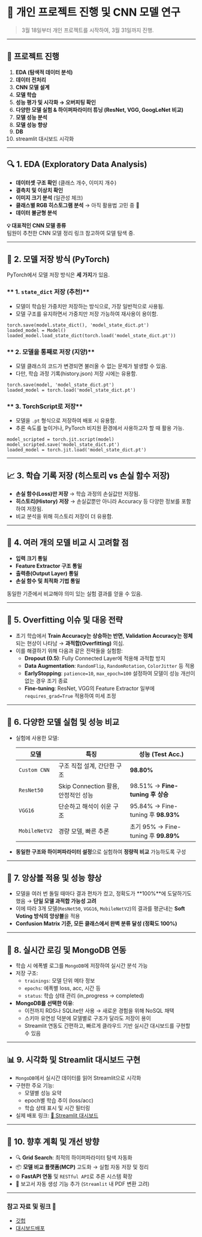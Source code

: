 # 🚀 개인 프로젝트 진행 및 CNN 모델 연구  

> 3월 18일부터 개인 프로젝트를 시작하여, 3월 31일까지 진행.  

---

## 📌 **프로젝트 진행**  
1. **EDA (탐색적 데이터 분석)**  
2. **데이터 전처리**  
3. **CNN 모델 설계**  
4. **모델 학습**  
5. **성능 평가 및 시각화 → 오버피팅 확인**  
6. **다양한 모델 실험 & 하이퍼파라미터 튜닝 (ResNet, VGG, GoogLeNet 비교)**  
7. **모델 성능 분석**  
8. **모델 성능 향상**
9. **DB**
10. streamlit 대시보드 시각화

---

## 🔍 **1. EDA (Exploratory Data Analysis)**  
- **데이터셋 구조 확인** (클래스 개수, 이미지 개수)  
- **결측치 및 이상치 확인**  
- **이미지 크기 분석** (일관성 체크)  
- **클래스별 RGB 히스토그램 분석** → 아직 활용법 고민 중 🤔  
- **데이터 불균형 분석**  

**💡 대표적인 CNN 모델 종류**  
팀원이 추천한 CNN 모델 정리 링크 참고하여 모델 탐색 중.  

---

## 💾 **2. 모델 저장 방식 (PyTorch)**  
PyTorch에서 모델 저장 방식은 **세 가지**가 있음.  

### ** 1. `state_dict` 저장 (추천)**
- 모델이 학습된 가중치만 저장하는 방식으로, 가장 일반적으로 사용됨.  
- 모델 구조를 유지하면서 가중치만 저장 가능하여 재사용이 용이함.  
```
torch.save(model.state_dict(), 'model_state_dict.pt')
loaded_model = Model()
loaded_model.load_state_dict(torch.load('model_state_dict.pt'))
```

### ** 2. 모델을 통째로 저장 (지양)**  
- 모델 클래스의 코드가 변경되면 불러올 수 없는 문제가 발생할 수 있음.  
- 다만, 학습 과정 기록(history.json) 저장 시에는 유용함.  

```
torch.save(model, 'model_state_dict.pt')
loaded_model = torch.load('model_state_dict.pt')
```

### ** 3. TorchScript로 저장**  
- 모델을 `.pt` 형식으로 저장하여 배포 시 유용함.  
- 추론 속도를 높이거나, PyTorch 비지원 환경에서 사용하고자 할 때 활용 가능.  
```
model_scripted = torch.jit.script(model)
model_scripted.save('model_state_dict.pt')
loaded_model = torch.jit.load('model_state_dict.pt')
```
---

## 📈 **3. 학습 기록 저장 (히스토리 vs 손실 함수 저장)**  
- **손실 함수(Loss)만 저장** → 학습 과정의 손실값만 저장됨.  
- **히스토리(History) 저장** → 손실값뿐만 아니라 Accuracy 등 다양한 정보를 포함하여 저장됨.  
- 비교 분석을 위해 히스토리 저장이 더 유용함.  

---

## 🔄 **4. 여러 개의 모델 비교 시 고려할 점**  
- **입력 크기 통일**  
- **Feature Extractor 구조 통일**  
- **출력층(Output Layer) 통일**  
- **손실 함수 및 최적화 기법 통일**  

동일한 기준에서 비교해야 의미 있는 실험 결과를 얻을 수 있음.  

---

## 🔁 **5. Overfitting 이슈 및 대응 전략**

- 초기 학습에서 **Train Accuracy는 상승하는 반면, Validation Accuracy는 정체**되는 현상이 나타남 → **과적합(Overfitting)** 의심.
- 이를 해결하기 위해 다음과 같은 전략들을 실험함:
    - **Dropout (0.5)**: Fully Connected Layer에 적용해 과적합 방지
    - **Data Augmentation**: `RandomFlip`, `RandomRotation`, `ColorJitter` 등 적용
    - **EarlyStopping**: `patience=10`, `max_epoch=100` 설정하여 모델이 성능 개선이 없는 경우 조기 종료
    - **Fine-tuning**: ResNet, VGG의 Feature Extractor 일부에 `requires_grad=True` 적용하여 미세 조정

---

## 🧠 **6. 다양한 모델 실험 및 성능 비교**

- 실험에 사용한 모델:
    
    
    | 모델 | 특징 | 성능 (Test Acc.) |
    | --- | --- | --- |
    | `Custom CNN` | 구조 직접 설계, 간단한 구조 | **98.80%** |
    | `ResNet50` | Skip Connection 활용, 안정적인 성능 | 98.51% → **Fine-tuning 후 상승** |
    | `VGG16` | 단순하고 해석이 쉬운 구조 | 95.84% → Fine-tuning 후 **98.93%** |
    | `MobileNetV2` | 경량 모델, 빠른 추론 | 초기 95% → Fine-tuning 후 **99.89%** |
- **동일한 구조와 하이퍼파라미터 설정**으로 실험하여 **정량적 비교** 가능하도록 구성

---

## 🤝 **7. 앙상블 적용 및 성능 향상**

- 모델을 여러 번 돌릴 때마다 결과 편차가 컸고, 정확도가 **100%**에 도달하기도 했음 → **단일 모델 과적합 가능성 고려**
- 이에 따라 3개 모델(`ResNet50`, `VGG16`, `MobileNetV2`)의 결과를 평균내는 **Soft Voting 방식의 앙상블**을 적용
- **Confusion Matrix 기준, 모든 클래스에서 완벽 분류 달성 (정확도 100%)**

---

## 🧮 **8. 실시간 로깅 및 MongoDB 연동**

- 학습 시 에폭별 로그를 `MongoDB`에 저장하여 실시간 분석 가능
- 저장 구조:
    - `trainings`: 모델 단위 메타 정보
    - `epochs`: 에폭별 loss, acc, 시간 등
    - `status`: 학습 상태 관리 (in_progress → completed)
- **MongoDB를 선택한 이유**:
    - 이전까지 RDS나 SQLite만 사용 → 새로운 경험을 위해 NoSQL 채택
    - 스키마 유연성 덕분에 모델별로 구조가 달라도 저장이 용이
    - Streamlit 연동도 간편하고, 빠르게 클라우드 기반 실시간 대시보드를 구현할 수 있음

---

## 📊 **9. 시각화 및 Streamlit 대시보드 구현**

- `MongoDB`에서 실시간 데이터를 읽어 Streamlit으로 시각화
- 구현한 주요 기능:
    - 모델별 성능 요약
    - epoch별 학습 추이 (loss/acc)
    - 학습 상태 표시 및 시간 필터링
- 실제 배포 링크: [📎 Streamlit 대시보드](https://model-tracker-bsmknozj45d9xndtbbeb4h.streamlit.app/#bd9568c6)

---

## 🧭 **10. 향후 계획 및 개선 방향**

- 🔍 **Grid Search**: 최적의 하이퍼파라미터 탐색 자동화
- 📦 **모델 비교 플랫폼(MCP)** 고도화 → 실험 자동 저장 및 정리
- 🌐 **FastAPI 연동** 및 `RESTful API`로 추론 시스템 확장
- 📄 보고서 자동 생성 기능 추가 (`Streamlit` 내 PDF 변환 고려)

---

### 참고 자료 및 링크 🔗
- [깃헙](https://github.com/sunnyanna0/model-tracker)
- [대시보드배포](https://model-tracker-bsmknozj45d9xndtbbeb4h.streamlit.app/#bd9568c6)